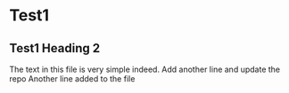 # Test1
## Test1 Heading 2
The text in this file is very simple indeed.
Add another line and update the repo
Another line added to the file
